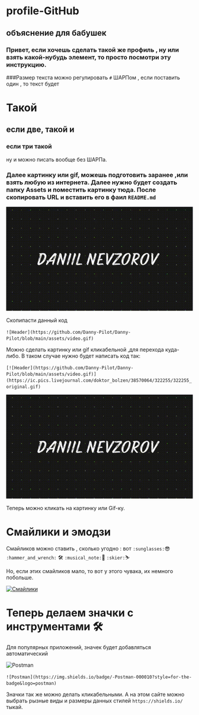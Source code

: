 # profile-GitHub
## объяснение для бабушек 

### Привет, если хочешь сделать такой же профиль , ну или взять какой-нубудь элемент, то просто посмотри эту инструкцию.

###Размер текста можно регулировать `#` ШАРПом , если поставить один , то текст будет
# Такой
## если две, такой и
### если три такой
ну и можно писать вообще без ШАРПа.

### Далее картинку или gif, можешь подготовить заранее ,или взять любую из интернета. Далее нужно будет создать папку Assets и поместить картинку тюда. После скопировать URL и вставить его в фаил `README.md` 
![Header](https://github.com/Danny-Pilot/Danny-Pilot/blob/main/assets/video.gif)

Скопипасти данный код

 `![Header](https://github.com/Danny-Pilot/Danny-Pilot/blob/main/assets/video.gif)`

Можно сделать картинку или gif кликабельной ,для перехода куда-либо. В таком случае нужно будет написать код так:
 
 `[![Header](https://github.com/Danny-Pilot/Danny-Pilot/blob/main/assets/video.gif)](https://ic.pics.livejournal.com/doktor_bolzen/38570064/322255/322255_original.gif)
`

[![Header](https://github.com/Danny-Pilot/Danny-Pilot/blob/main/assets/video.gif)](https://ic.pics.livejournal.com/doktor_bolzen/38570064/322255/322255_original.gif)

Теперь можно кликать на картинку или Gif-ку.

# Смайлики и эмодзи

Смайликов можно ставить , сколько угодно : вот `:sunglasses:`:sunglasses:  `:hammer_and_wrench:` :hammer_and_wrench: `:musical_note:`:musical_note: `:skier:`:skier:

Но, если этих смайликов мало, то вот у этого чувака, их немного побольше.

[![Смайлики](https://img.shields.io/badge/-Много_смайликов-000010?style=for-the-badge&logo=)](https://gist.github.com/rxaviers/7360908)

# Теперь делаем значки с инструментами :hammer_and_wrench:

Для популярных приложений, значек будет добавляться автоматический


![Postman](https://img.shields.io/badge/-Postman-000010?style=for-the-badge&logo=postman)

`![Postman](https://img.shields.io/badge/-Postman-000010?style=for-the-badge&logo=postman)`

Значки так же можно делать кликабельными.
А на этом сайте можно выбрать рызные виды и размеры данных стилей `https://shields.io/` тыкай.

